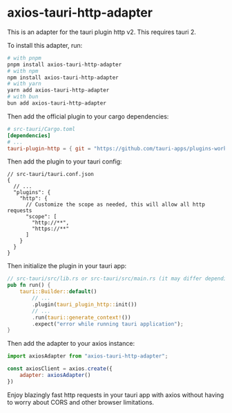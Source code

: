 # axios-tauri-http-adapter

This is an adapter for the tauri plugin http v2. This requires tauri 2.

To install this adapter, run:

```bash
# with pnpm
pnpm install axios-tauri-http-adapter
# with npm
npm install axios-tauri-http-adapter
# with yarn
yarn add axios-tauri-http-adapter
# with bun
bun add axios-tauri-http-adapter
```

Then add the official plugin to your cargo dependencies:

```toml
# src-tauri/Cargo.toml
[dependencies]
# ...
tauri-plugin-http = { git = "https://github.com/tauri-apps/plugins-workspace", branch = "v2" }
```

Then add the plugin to your tauri config:

```json5
// src-tauri/tauri.conf.json
{
  // ...
  "plugins": {
    "http": {
      // Customize the scope as needed, this will allow all http requests
      "scope": [
        "http://**",
        "https://**"
      ]
    }
  }
}
```

Then initialize the plugin in your tauri app:

```rust
// src-tauri/src/lib.rs or src-tauri/src/main.rs (it may differ depending on how you set up your tauri app)
pub fn run() {
    tauri::Builder::default()
        // ...
        .plugin(tauri_plugin_http::init())
        // ...
        .run(tauri::generate_context!())
        .expect("error while running tauri application");
}
```

Then add the adapter to your axios instance:

```js
import axiosAdapter from "axios-tauri-http-adapter";

const axiosClient = axios.create({
    adapter: axiosAdapter()
})
```

Enjoy blazingly fast http requests in your tauri app with axios without having to worry about CORS and other browser limitations.
